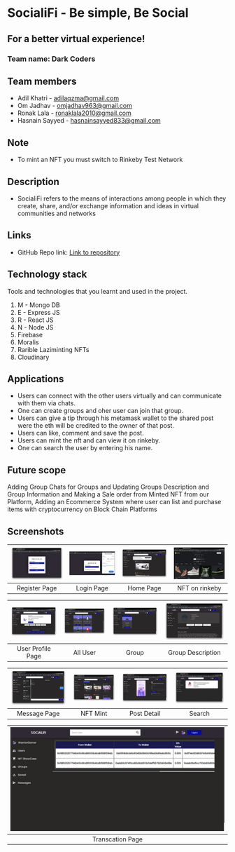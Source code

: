 # SocialiFi - Be simple, Be Social
## For a better virtual experience!

### Team name: Dark Coders

## Team members
* Adil Khatri - adilaqzma@gmail.com
* Om Jadhav - omjadhav963@gmail.com
* Ronak Lala - ronaklala2010@gmail.com
* Hasnain Sayyed - hasnainsayyed833@gmail.com

## Note
* To mint an NFT you must switch to Rinkeby Test Network

## Description

* SocialiFi refers to the means of interactions among people in which they create, share, and/or exchange information and ideas in virtual communities and networks


## Links
* GitHub Repo link: [Link to repository](https://github.com/Hasnain01-hub/-SocialiFi)


## Technology stack

Tools and technologies that you learnt and used in the project.

1. M - Mongo DB
2. E - Express JS
3. R - React JS
4. N - Node JS
5. Firebase 
6. Moralis
7. Rarible Laziminting NFTs
8. Cloudinary

## Applications
* Users can connect with the other users virtually and can communicate with them via chats.
* One can create groups and oher user can join that group.
* Users can give a tip through his metamask wallet to the shared post were the eth will be credited to the owner of that post.
* Users can like, comment and save the post.
* Users can mint the nft and can view it on rinkeby.
* One can search the user by entering his name. 

## Future scope
Adding Group Chats for Groups and Updating Groups Description and Group Information and Making a Sale order from Minted NFT from our Platform, Adding an Ecommerce System where user can list and purchase items with cryptocurrency on Block Chain Platforms



## Screenshots
| ![](Images/Register.png) | ![](Images/Login.png) | ![](Images/home.png) | ![](Images/Nft.png) |
| :-------------: | :-------------:  | :-------------:  | :-------------:  |
|     Register Page     |    Login Page   |    Home Page     |     NFT on rinkeby     |

| ![](Images/userprofile.png) | ![](Images/userlist.png) | ![](Images/grouplist.png) | ![](Images/groupdisc.png) |
| :-------------: | :-------------:  | :-------------:  | :-------------:  | 
|     User Profile Page     |    All User   |    Group     |     Group Description     |

| ![](Images/message.png) | ![](Images/nftpage.png) | ![](Images/postdesc.png) | ![](Images/search.png) |
| :-------------: | :-------------:  | :-------------:  | :-------------:  | 
|     Message Page     |    NFT Mint   |    Post Detail     |     Search     |

| ![](Images/transcation.jpeg) |  
| :-------------: | 
|     Transcation Page     | 


<!-- - **Admin Panel**

<img src="https://github.com/abby3010/GoalTube/blob/main/Screenshots%20-%20GoalTube/Screenshot%202022-03-26%20075129.png" width="1000">

<img src="https://github.com/abby3010/GoalTube/blob/main/Screenshots%20-%20GoalTube/Screenshot%202022-03-26%20075227.png" width="1000">

<img src="https://github.com/abby3010/GoalTube/blob/main/Screenshots%20-%20GoalTube/Screenshot%202022-03-26%20075259.png" width="1000">

<img src="https://github.com/abby3010/GoalTube/blob/main/Screenshots%20-%20GoalTube/Screenshot%202022-03-26%20075527.png" width="1000"> -->

<!-- - **Model that will extract the submitiles from the YouTube Video and generate subjetive questions** -->
 
<!-- <img src="https://github.com/abby3010/GoalTube/blob/main/Screenshots%20-%20GoalTube/ML_model_1.png" width="1000">

<img src="https://github.com/abby3010/GoalTube/blob/main/Screenshots%20-%20GoalTube/ML_Model_2.png" width="1000">

<img src="https://github.com/abby3010/GoalTube/blob/main/Screenshots%20-%20GoalTube/ML_Model_3.png" width="1000">

<img src="https://github.com/abby3010/GoalTube/blob/main/Screenshots%20-%20GoalTube/ML_Model_4.png" width="1000">

<img src="https://github.com/abby3010/GoalTube/blob/main/Screenshots%20-%20GoalTube/ML_Model_5.png" width="1000">

<img src="https://github.com/abby3010/GoalTube/blob/main/Screenshots%20-%20GoalTube/ML_Model_6.png" width="1000"> -->
